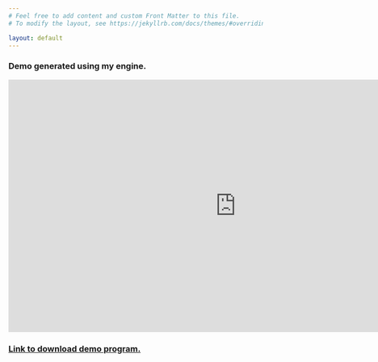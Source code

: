 ```yaml
---
# Feel free to add content and custom Front Matter to this file.
# To modify the layout, see https://jekyllrb.com/docs/themes/#overriding-theme-defaults

layout: default
---
```


<h3>Demo generated using my engine.</h3>
<iframe width="900" height="500" src="https://www.youtube.com/embed/f9O_6OvfKtM" frameborder="0" allow="autoplay; encrypted-media" allowfullscreen></iframe>
<h3><a href = "https://github.com/Rilgon/RilEngineDemo">Link to download demo program.</a></h3>